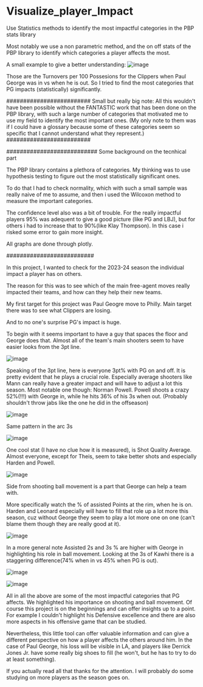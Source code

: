 # Visualize_player_Impact
Use Statistics methods to identify the most impactful categories in the PBP stats library

Most notably we use a non parametric method, and the on off stats of the PBP library to identify which categories a player affects the most. 

A small example to give a better understanding:
![image](https://github.com/user-attachments/assets/76958741-9f9f-4ee1-a044-10a3e3b38329)

Those are the Turnovers per 100 Possesions for the Clippers when Paul George was in vs when he is out. So I tried to find the most categories that PG impacts (statistically) significantly.

#########################
Small but really big note: All this wouldn't have been possible without the FANTASTIC work that has been done on the PBP library, with such a large number of categories that motivated me to use my field to identify the most important ones. (My only note to them was if I could have a glossary because some of these categories seem so specific that I cannot understand what they represent.)
#########################


###########################
Some background on the tecnhical part

The PBP library contains a plethora of categories. My thinking was to use hypothesis testing to figure out the most statistically significant ones. 

To do that I had to check normality, which with such a small sample was really naive of me to assume, and then i used the Wilcoxon method to measure the important categories.

The confidence level also was a bit of trouble. For the really impactful players 95% was adequent to give a good picture (like PG and LBJ), but for others i had to increase that to 90%(like Klay Thompson). In this case i risked some error to gain more insight. 

All graphs are done through plotly.

##########################

In this project, I wanted to check for the 2023-24 season the individual impact a player has on others. 

The reason for this was to see which of the main free-agent moves really impacted their teams, and how can they help their new teams.

My first target for this project was Paul Geogre move to Philly. Main target there was to see what Clippers are losing. 

And to no one's surprise PG's impact is huge. 

To begin with it seems important to have a guy that spaces the floor and George does that. Almost all of the team's main shooters seem to have easier looks from the 3pt line. 

![image](https://github.com/user-attachments/assets/c05410ba-d9bb-484c-b2ea-0b252fabdbea)


Speaking of the 3pt line, here is everyone 3pt% with PG on and off. It is pretty evident that he plays a crucial role. Especially average shooters like Mann can really have a greater impact and will have to adjust a lot this season. Most notable one though: Norman Powell. Powell shoots a crazy 52%(!!!) with George in, while he hits 36% of his 3s when out. (Probably shouldn't throw jabs like the one he did in the offseason)

![image](https://github.com/user-attachments/assets/70b086f3-e02c-4309-afe9-4ca7fd80e18b)


Same pattern in the arc 3s

![image](https://github.com/user-attachments/assets/43b86a42-aa9a-45c3-ad31-d5a6dc09ffb5)

One cool stat (I have no clue how it is measured), is Shot Quality Average. Almost everyone, except for Theis, seem to take better shots and especially Harden and Powell. 

![image](https://github.com/user-attachments/assets/f0d51f65-671d-48ef-b638-37846a8882e9)


Side from shooting ball movement is a part that George can help a team with. 

More specifically watch the % of assisted Points at the rim, when he is on. Harden and Leonard especially will have to fill that role up a lot more this season, cuz without George they seem to play a lot more one on one (can't blame them though they are really good at it). 

![image](https://github.com/user-attachments/assets/bfee88c9-b52c-46c9-9aa5-ec79e7ac8490)

In a more general note Assisted 2s and 3s % are higher with George in highlighting his role in ball movement. Looking at the 3s of Kawhi there is a staggering difference(74% when in vs 45% when PG is out). 

![image](https://github.com/user-attachments/assets/b6dadeae-7058-4828-aa10-1fc9a0c95b62)

![image](https://github.com/user-attachments/assets/cebdd239-052a-460a-a7ce-f08d496aa055)

All in all the above are some of the most impactful categories that PG affects. We highlighted his importance on shooting and ball movement. Of course this project is on the beginnings and can offer insights up to a point. For example I couldn't highlight his Defensive excellence and there are also more aspects in his offensive game that can be studied. 

Nevertheless, this little tool can offer valuable information and can give a different perspective on how a player affects the others around him. In the case of Paul George, his loss will be visible in LA, and players like Derrick Jones Jr. have some really big shoes to fill (he won't, but he has to try to do at least something).

If you actually read all that thanks for the attention. I will probably do some studying on more players as the season goes on. 
